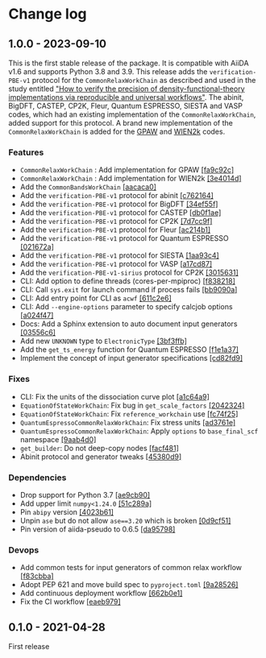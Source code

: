 # Change log

## 1.0.0 - 2023-09-10

This is the first stable release of the package.
It is compatible with AiiDA v1.6 and supports Python 3.8 and 3.9.
This release adds the `verification-PBE-v1` protocol for the `CommonRelaxWorkChain` as described and used in the study entitled ["How to verify the precision of density-functional-theory implementations via reproducible and universal workflows"](https://arxiv.org/abs/2305.17274).
The abinit, BigDFT, CASTEP, CP2K, Fleur, Quantum ESPRESSO, SIESTA and VASP codes, which had an existing implementation of the `CommonRelaxWorkChain`, added support for this protocol.
A brand new implementation of the `CommonRelaxWorkChain` is added for the [GPAW](https://wiki.fysik.dtu.dk/gpaw/) and [WIEN2k](http://susi.theochem.tuwien.ac.at/) codes.

### Features
- `CommonRelaxWorkChain` : Add implementation for GPAW [[fa9c92c]](https://github.com/aiidateam/aiida-common-workflows/commit/fa9c92ce63476ccf91ffe38e5926aaf05f6b64d9)
- `CommonRelaxWorkChain` : Add implementation for WIEN2k [[3e4014d]](https://github.com/aiidateam/aiida-common-workflows/commit/3e4014d8b38ca944e61d67f29523df37165548b8)
- Add the `CommonBandsWorkChain` [[aacaca0]](https://github.com/aiidateam/aiida-common-workflows/commit/aacaca00811461ca3c07ea318b7dd26f514178f3)
- Add the `verification-PBE-v1` protocol for abinit [[c762164]](https://github.com/aiidateam/aiida-common-workflows/commit/c762164b4b4b51f233a91a60dac1d48334406749)
- Add the `verification-PBE-v1` protocol for BigDFT  [[34ef55f]](https://github.com/aiidateam/aiida-common-workflows/commit/34ef55fea714f6a05ff6b4bdd1b043f29fa3c958)
- Add the `verification-PBE-v1` protocol for CASTEP [[db0f1ae]](https://github.com/aiidateam/aiida-common-workflows/commit/db0f1ae125e045183f69cd42d09f58fd69c2bff8)
- Add the `verification-PBE-v1` protocol for CP2K [[7d7cc9f]](https://github.com/aiidateam/aiida-common-workflows/commit/7d7cc9f619e262479a324adea48575c29db53619)
- Add the `verification-PBE-v1` protocol for Fleur [[ac214b1]](https://github.com/aiidateam/aiida-common-workflows/commit/ac214b127686f330aec05d164bf6e68270ef0ca9)
- Add the `verification-PBE-v1` protocol for Quantum ESPRESSO [[021672a]](https://github.com/aiidateam/aiida-common-workflows/commit/021672a4dd38934d30b62a8fa6d31a379719856f)
- Add the `verification-PBE-v1` protocol for SIESTA [[1aa93c4]](https://github.com/aiidateam/aiida-common-workflows/commit/1aa93c4853bd9b64abb7e627b60b5780c3c79a4b)
- Add the `verification-PBE-v1` protocol for VASP [[a17cd87]](https://github.com/aiidateam/aiida-common-workflows/commit/a17cd871c4ef9a85eb50ec6ae5a231cfa95b522a)
- Add the `verification-PBE-v1-sirius` protocol for CP2K [[3015631]](https://github.com/aiidateam/aiida-common-workflows/commit/30156316c440f5e9843accb8590d1c34b2ed15f7)
- CLI: Add option to define threads (cores-per-mpiproc) [[f838218]](https://github.com/aiidateam/aiida-common-workflows/commit/f83821898d1746a871373d538d8133f0efd22c1d)
- CLI: Call `sys.exit` for launch command if process fails [[bb9090a]](https://github.com/aiidateam/aiida-common-workflows/commit/bb9090a8bd8bc703ffaeda42b439dcfeebf55bf5)
- CLI: Add entry point for CLI as `acwf` [[611c2e6]](https://github.com/aiidateam/aiida-common-workflows/commit/611c2e6ce11c6e9705e3a66e4a43a9e574dc1dd1)
- CLI: Add `--engine-options` parameter to specify calcjob options [[a024f47]](https://github.com/aiidateam/aiida-common-workflows/commit/a024f472e27c88e8c59cdc323f39f0b415cdd077)
- Docs: Add a Sphinx extension to auto document input generators [[03556c6]](https://github.com/aiidateam/aiida-common-workflows/commit/03556c6a52e467195f789f311b379b6d57e306de)
- Add new `UNKNOWN` type to `ElectronicType` [[3bf3ffb]](https://github.com/aiidateam/aiida-common-workflows/commit/3bf3ffb8601dcc8b21abc4280336181236014654)
- Add the `get_ts_energy` function for Quantum ESPRESSO [[f1e1a37]](https://github.com/aiidateam/aiida-common-workflows/commit/f1e1a376a4047b491e40c02c1adcca79be86609f)
- Implement the concept of input generator specifications [[cd82fd9]](https://github.com/aiidateam/aiida-common-workflows/commit/cd82fd9b2aa445aaf1afe08e5e6ea049b6be7a6a)

### Fixes
- CLI: Fix the units of the dissociation curve plot [[a1c64a9]](https://github.com/aiidateam/aiida-common-workflows/commit/a1c64a94bfd1d253ff270b698a6a2159c9a5d6a6)
- `EquationOfStateWorkChain`: Fix bug in `get_scale_factors` [[2042324]](https://github.com/aiidateam/aiida-common-workflows/commit/2042324cbac9f45765c993cb7851fb3fe460508a)
- `EquationOfStateWorkChain`: Fix `reference_workchain` use [[fc74f25]](https://github.com/aiidateam/aiida-common-workflows/commit/fc74f2572fe22eb42fac2d94d157a72d8d8d1ca7)
- `QuantumEspressoCommonRelaxWorkChain`: Fix stress units [[ad3761e]](https://github.com/aiidateam/aiida-common-workflows/commit/ad3761eb41474bbbf413ed1d948231d03762a3c2)
- `QuantumEspressoCommonRelaxWorkChain`: Apply `options` to `base_final_scf` namespace [[9aab4d0]](https://github.com/aiidateam/aiida-common-workflows/commit/9aab4d0f8ca0ed294d08393c4f75f1334f50f274)
- `get_builder`: Do not deep-copy nodes [[facf481]](https://github.com/aiidateam/aiida-common-workflows/commit/facf481944a507363708935f7eb79a3bb6c95fe6)
- Abinit protocol and generator tweaks [[45380d9]](https://github.com/aiidateam/aiida-common-workflows/commit/45380d9b295fdfdfea4138d0fec603f2b2162efe)

### Dependencies
- Drop support for Python 3.7 [[ae9cb90]](https://github.com/aiidateam/aiida-common-workflows/commit/ae9cb905f5500ae76716173f25644e0e16822d6c)
- Add upper limit `numpy<1.24.0` [[51c289a]](https://github.com/aiidateam/aiida-common-workflows/commit/51c289af1e0ebbcf504606faeff591c530211f40)
- Pin `abipy` version [[4023b61]](https://github.com/aiidateam/aiida-common-workflows/commit/4023b61486c8cbd0786d2479dece8a463e890292)
- Unpin `ase` but do not allow `ase==3.20` which is broken [[0d9cf51]](https://github.com/aiidateam/aiida-common-workflows/commit/0d9cf519c5e572f2a243d4c5b436ae3e7e52b6e2)
- Pin version of aiida-pseudo to 0.6.5 [[da95798]](https://github.com/aiidateam/aiida-common-workflows/commit/da957982d9074bb79288d6a633fa49cad3541f88)

### Devops
- Add common tests for input generators of common relax workflow [[f83cbba]](https://github.com/aiidateam/aiida-common-workflows/commit/f83cbba9035d0f794f3ba9261179e52c91008aa1)
- Adopt PEP 621 and move build spec to `pyproject.toml` [[9a28526]](https://github.com/aiidateam/aiida-common-workflows/commit/9a28526653ced05dc61b8f45ccd3069cda9c6e77)
- Add continuous deployment workflow [[662b0e1]](https://github.com/aiidateam/aiida-common-workflows/commit/662b0e1bd35c7545b7b2126280dd4c8bf7266dd2)
- Fix the CI workflow [[eaeb979]](https://github.com/aiidateam/aiida-common-workflows/commit/eaeb979e9561506502285a062cbbe1b8f8d2a567)


## 0.1.0 - 2021-04-28

First release
